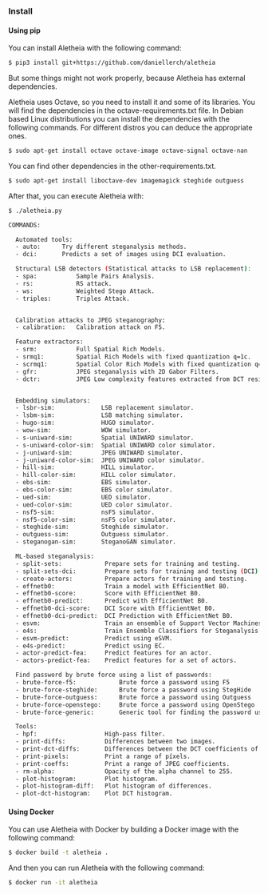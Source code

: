 ### Install

#### Using pip

You can install Aletheia with the following command:

```bash
$ pip3 install git+https://github.com/daniellerch/aletheia
```

But some things might not work properly, because Aletheia has external dependencies.

Aletheia uses Octave, so you need to install it and some of its libraries. You will find the dependencies in the octave-requirements.txt file. In Debian based Linux distributions you can install the dependencies with the following commands. For different distros you can deduce the appropriate ones.

```bash
$ sudo apt-get install octave octave-image octave-signal octave-nan
```

You can find other dependencies in the other-requirements.txt.

```bash
$ sudo apt-get install liboctave-dev imagemagick steghide outguess
```

After that, you can execute Aletheia with:

```bash
$ ./aletheia.py 

COMMANDS:

  Automated tools:
  - auto:      Try different steganalysis methods.
  - dci:       Predicts a set of images using DCI evaluation.

  Structural LSB detectors (Statistical attacks to LSB replacement):
  - spa:           Sample Pairs Analysis.
  - rs:            RS attack.
  - ws:            Weighted Stego Attack.
  - triples:       Triples Attack.


  Calibration attacks to JPEG steganography:
  - calibration:   Calibration attack on F5.

  Feature extractors:
  - srm:           Full Spatial Rich Models.
  - srmq1:         Spatial Rich Models with fixed quantization q=1c.
  - scrmq1:        Spatial Color Rich Models with fixed quantization q=1c.
  - gfr:           JPEG steganalysis with 2D Gabor Filters.
  - dctr:          JPEG Low complexity features extracted from DCT residuals.


  Embedding simulators:
  - lsbr-sim:             LSB replacement simulator.
  - lsbm-sim:             LSB matching simulator.
  - hugo-sim:             HUGO simulator.
  - wow-sim:              WOW simulator.
  - s-uniward-sim:        Spatial UNIWARD simulator.
  - s-uniward-color-sim:  Spatial UNIWARD color simulator.
  - j-uniward-sim:        JPEG UNIWARD simulator.
  - j-uniward-color-sim:  JPEG UNIWARD color simulator.
  - hill-sim:             HILL simulator.
  - hill-color-sim:       HILL color simulator.
  - ebs-sim:              EBS simulator.
  - ebs-color-sim:        EBS color simulator.
  - ued-sim:              UED simulator.
  - ued-color-sim:        UED color simulator.
  - nsf5-sim:             nsF5 simulator.
  - nsf5-color-sim:       nsF5 color simulator.
  - steghide-sim:         Steghide simulator.
  - outguess-sim:         Outguess simulator.
  - steganogan-sim:       SteganoGAN simulator.

  ML-based steganalysis:
  - split-sets:            Prepare sets for training and testing.
  - split-sets-dci:        Prepare sets for training and testing (DCI).
  - create-actors:         Prepare actors for training and testing.
  - effnetb0:              Train a model with EfficientNet B0.
  - effnetb0-score:        Score with EfficientNet B0.
  - effnetb0-predict:      Predict with EfficientNet B0.
  - effnetb0-dci-score:    DCI Score with EfficientNet B0.
  - effnetb0-dci-predict:  DCI Prediction with EfficientNet B0.
  - esvm:                  Train an ensemble of Support Vector Machines.
  - e4s:                   Train Ensemble Classifiers for Steganalysis.
  - esvm-predict:          Predict using eSVM.
  - e4s-predict:           Predict using EC.
  - actor-predict-fea:     Predict features for an actor.
  - actors-predict-fea:    Predict features for a set of actors.

  Find password by brute force using a list of passwords:
  - brute-force-f5:            Brute force a password using F5
  - brute-force-steghide:      Brute force a password using StegHide
  - brute-force-outguess:      Brute force a password using Outguess
  - brute-force-openstego:     Brute force a password using OpenStego
  - brute-force-generic:       Generic tool for finding the password using a command

  Tools:
  - hpf:                   High-pass filter.
  - print-diffs:           Differences between two images.
  - print-dct-diffs:       Differences between the DCT coefficients of two JPEG images.
  - print-pixels:          Print a range of píxels.
  - print-coeffs:          Print a range of JPEG coefficients.
  - rm-alpha:              Opacity of the alpha channel to 255.
  - plot-histogram:        Plot histogram.
  - plot-histogram-diff:   Plot histogram of differences.
  - plot-dct-histogram:    Plot DCT histogram.

```

#### Using Docker

You can use Aletheia with Docker by building a Docker image with the following command:

```bash
$ docker build -t aletheia .
```

And then you can run Aletheia with the following command:

```bash
$ docker run -it aletheia
```